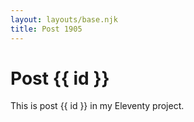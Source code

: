 ```yaml
---
layout: layouts/base.njk
title: Post 1905
---
```


# Post {{ id }}

This is post {{ id }} in my Eleventy project.
